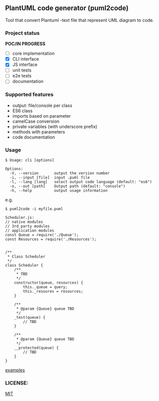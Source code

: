 ## PlantUML code generator (puml2code)

Tool that convert Plantuml -text file that represent UML diagram to code.

### Project status
**POC/IN PROGRESS**

- [ ] core implementation
- [x] CLI interface
- [x] JS interface
- [ ] unit tests
- [ ] e2e tests
- [ ] documentation

### Supported features
* output: file/console per class
* ES6 class
* imports based on parameter
* camelCase conversion
* private variables (with underscore prefix)
* methods with parameters
* code documentation

### Usage

```
$ Usage: cli [options]

Options:
  -V, --version       output the version number
  -i, --input [file]  input .puml file
  -l, --lang [lang]   select output code language (default: "es6")
  -o, --out [path]    Output path (default: "console")
  -h, --help          output usage information

```

e.g.
```
$ puml2code -i myfile.puml

Scheduler.js:
// native modules
// 3rd party modules
// application modules
const Queue = require('./Queue');
const Resources = require('./Resources');


/**
 * Class Scheduler
 */
class Scheduler {
    /**
     * TBD
     */
    constructor(queue, resources) {
        this._queue = query;
        this._resoures = resources;
    }

    /**
     * @param {Queue} queue TBD
     */
    _test(queue) {
        // TBD
    }

    /**
     * @param {Queue} queue TBD
     */
    __protected(queue) {
        // TBD
    }
}
```
[examples](examples/sample.js)

### LICENSE:
[MIT](LICENSE)